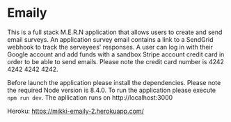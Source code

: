 # Emaily

This is a full stack M.E.R.N application that allows users to create and send email surveys. An application survey email contains a link to a SendGrid webhook to track the serveyees' responses. A user can log in with their Google account and add funds with a sandbox Stripe account credit card in order to be able to send emails. Please note the credit card number is 4242 4242 4242 4242.

Before launch the application please install the dependencies. Please note the required Node version is 8.4.0. To run the application please execute `npm run dev`. The apllication runs on http://localhost:3000

Heroku: https://mikki-emaily-2.herokuapp.com/